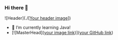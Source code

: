 ### Hi there 👋
![Header](./[[Your header image](https://github.com/duartenunocosta/duartenunocosta/blob/main/header.png)])
- 🌱 I’m currently learning Java!
- [![MasterHead]([your image link](https://github.com/duartenunocosta/duartenunocosta/blob/main/header.png))]([your GitHub link](https://github.com/duartenunocosta))
<!--
**duartenunocosta/duartenunocosta** is a ✨ _special_ ✨ repository because its `README.md` (this file) appears on your GitHub profile.

Here are some ideas to get you started:

- 🔭 I’m currently working on ...
- 🌱 I’m currently learning ...
- 👯 I’m looking to collaborate on ...
- 🤔 I’m looking for help with ...
- 💬 Ask me about ...
- 📫 How to reach me: ...
- 😄 Pronouns: ...
- ⚡ Fun fact: ...
-->
